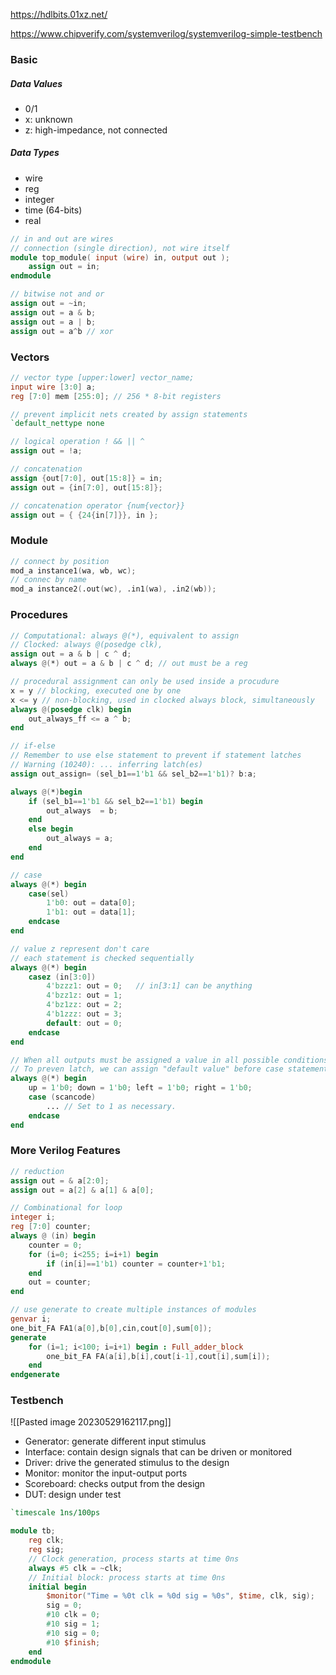 https://hdlbits.01xz.net/

https://www.chipverify.com/systemverilog/systemverilog-simple-testbench

### Basic

##### Data Values

* 0/1
* x: unknown
* z: high-impedance, not connected

##### Data Types

* wire
* reg
* integer
* time (64-bits)
* real

```verilog
// in and out are wires
// connection (single direction), not wire itself
module top_module( input (wire) in, output out );
	assign out = in;
endmodule

// bitwise not and or
assign out = ~in;
assign out = a & b;
assign out = a | b;
assign out = a^b // xor
```

### Vectors

```verilog
// vector type [upper:lower] vector_name;
input wire [3:0] a;
reg [7:0] mem [255:0]; // 256 * 8-bit registers

// prevent implicit nets created by assign statements
`default_nettype none

// logical operation ! && || ^
assign out = !a;

// concatenation
assign {out[7:0], out[15:8]} = in;
assign out = {in[7:0], out[15:8]};

// concatenation operator {num{vector}}
assign out = { {24{in[7]}}, in };
```

### Module

```verilog
// connect by position
mod_a instance1(wa, wb, wc);
// connec by name
mod_a instance2(.out(wc), .in1(wa), .in2(wb));
```

### Procedures

```verilog
// Computational: always @(*), equivalent to assign
// Clocked: always @(posedge clk), 
assign out = a & b | c ^ d;
always @(*) out = a & b | c ^ d; // out must be a reg

// procedural assignment can only be used inside a procudure
x = y // blocking, executed one by one
x <= y // non-blocking, used in clocked always block, simultaneously
always @(posedge clk) begin
	out_always_ff <= a ^ b;
end

// if-else
// Remember to use else statement to prevent if statement latches
// Warning (10240): ... inferring latch(es)
assign out_assign= (sel_b1==1'b1 && sel_b2==1'b1)? b:a;

always @(*)begin
	if (sel_b1==1'b1 && sel_b2==1'b1) begin
		out_always  = b;
	end
	else begin
		out_always = a;
	end
end

// case
always @(*) begin
	case(sel)
		1'b0: out = data[0];
		1'b1: out = data[1];
	endcase
end

// value z represent don't care
// each statement is checked sequentially
always @(*) begin
    casez (in[3:0])
        4'bzzz1: out = 0;   // in[3:1] can be anything
        4'bzz1z: out = 1;
        4'bz1zz: out = 2;
        4'b1zzz: out = 3;
        default: out = 0;
    endcase
end

// When all outputs must be assigned a value in all possible conditions
// To preven latch, we can assign "default value" before case statement
always @(*) begin
    up = 1'b0; down = 1'b0; left = 1'b0; right = 1'b0;
    case (scancode)
        ... // Set to 1 as necessary.
    endcase
end
```

### More Verilog Features

```verilog
// reduction
assign out = & a[2:0];
assign out = a[2] & a[1] & a[0];

// Combinational for loop
integer i;
reg [7:0] counter;
always @ (in) begin
	counter = 0;
	for (i=0; i<255; i=i+1) begin
		if (in[i]==1'b1) counter = counter+1'b1;
	end
	out = counter;
end

// use generate to create multiple instances of modules
genvar i; 
one_bit_FA FA1(a[0],b[0],cin,cout[0],sum[0]);
generate
    for (i=1; i<100; i=i+1) begin : Full_adder_block
        one_bit_FA FA(a[i],b[i],cout[i-1],cout[i],sum[i]);
    end
endgenerate
```

### Testbench

![[Pasted image 20230529162117.png]]

* Generator: generate different input stimulus
* Interface: contain design signals that can be driven or monitored
* Driver: drive the generated stimulus to the design
* Monitor: monitor the input-output ports
* Scoreboard: checks output from the design
* DUT: design under test

```verilog
`timescale 1ns/100ps

module tb;
	reg clk;
	reg sig;
	// Clock generation, process starts at time 0ns
	always #5 clk = ~clk;
	// Initial block: process starts at time 0ns
	initial begin
		$monitor("Time = %0t clk = %0d sig = %0s", $time, clk, sig);
		sig = 0;
		#10 clk = 0;
		#10 sig = 1;
		#10 sig = 0;
		#10 $finish;
	end
endmodule
```
